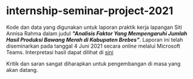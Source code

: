 # internship-seminar-project-2021

Kode dan data yang digunakan untuk laporan praktik kerja lapangan Siti Annisa Rahma dalam judul ***"Analisis Faktor Yang Mempengaruhi Jumlah Hasil Produksi Bawang Merah di Kabupaten Brebes"***. Laporan ini telah diseminarkan pada tanggal 4 Juni 2021 secara *online* melalui Microsoft Teams. Interpretasi hasil dapat dilihat di [sini](https://drive.google.com/file/d/1QcuL-bYL-iLYB95_lA8kGY4wo1_TcSqG/view?usp=sharing)

Kritik dan saran sangat diharapkan untuk pengembangan di masa yang akan datang.
